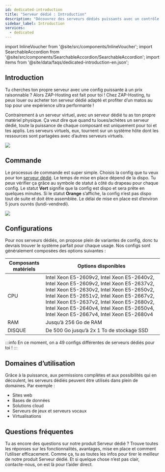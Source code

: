 ```yaml
---
id: dedicated-introduction
title: "Serveur dédié : Introduction"
description: "Découvrez des serveurs dédiés puissants avec un contrôle total du matériel et des performances maximales pour vos applications à des prix justes → En savoir plus maintenant"
sidebar_label: Introduction
services:
  - dedicated
---
```


import InlineVoucher from '@site/src/components/InlineVoucher';
import SearchableAccordion from '@site/src/components/SearchableAccordion/SearchableAccordion';
import items from '@site/data/faqs/dedicated-introduction-en.json';


## Introduction

Tu cherches ton propre serveur avec une config puissante à un prix raisonnable ? Alors ZAP-Hosting est fait pour toi ! Chez ZAP-Hosting, tu peux louer ou acheter ton serveur dédié adapté et profiter d’un matos au top pour une expérience ultra performante !

Contrairement à un serveur virtuel, avec un serveur dédié tu as ton propre matériel physique. Ça veut dire que quand tu loues/achètes un serveur dédié, toute la puissance de chaque composant est uniquement pour toi et tes applis. Les serveurs virtuels, eux, tournent sur un système hôte dont les ressources sont partagées avec d’autres serveurs virtuels.

![](https://screensaver01.zap-hosting.com/index.php/s/9YMG6QfsNzzjCSQ/preview)

<InlineVoucher />

## Commande

Le processus de commande est super simple. Choisis la config que tu veux pour ton [serveur dédié](https://zap-hosting.com/en/dedicated-server-hosting/). Le temps de mise en place dépend de la dispo. Tu peux vérifier ça grâce au symbole de statut à côté du drapeau pour chaque config. Le statut **Vert** signifie que la config est dispo et sera prête en quelques minutes. Si le statut **Orange** s’affiche, la config n’est pas dispo tout de suite et doit être assemblée. Le délai de mise en place est d’environ 5 jours ouvrés (lundi-vendredi).

![](https://screensaver01.zap-hosting.com/index.php/s/NDLcyjdj6BmSwLq/preview)



## Configurations

Pour nos serveurs dédiés, on propose plein de variantes de config, donc tu devrais trouver le système parfait pour chaque usage. Nos configs sont généralement composées des options suivantes :

| Composants matériels | Options disponibles                                            |
| -------------------- | -------------------------------------------------------------- |
| CPU                  | Intel Xeon E5-2609v2, Intel Xeon E5-2640v2, Intel Xeon E5-2609v2, Intel Xeon E5-2637v2, Intel Xeon E5-2630v2, Intel Xeon E5-2650v2, Intel Xeon E5-2651v2, Intel Xeon E5-2667v2, Intel Xeon E5-2637v2, Intel Xeon E5-2680v2, Intel Xeon E5-2640v4, Intel Xeon E5-2650v4, Intel Xeon E5-2667v4, Intel Xeon E5-2680v4 |
| RAM                  | Jusqu’à 256 Go de RAM                                          |
| DISQUE               | De 500 Go jusqu’à 2x 1 To de stockage SSD                      |

:::info
En ce moment, on a 49 configs différentes de serveurs dédiés pour toi !
:::



## Domaines d’utilisation

Grâce à la puissance, aux permissions complètes et aux possibilités qui en découlent, les serveurs dédiés peuvent être utilisés dans plein de domaines. Par exemple :

- Sites web 
- Bases de données
- Solutions cloud
- Serveurs de jeux et serveurs vocaux
- Virtualisations

## Questions fréquentes
Tu as encore des questions sur notre produit Serveur dédié ? Trouve toutes les réponses sur les fonctionnalités, avantages, mise en place et comment l’utiliser efficacement. Comme ça, tu as toutes les infos pour tirer le meilleur de notre produit Serveur dédié. Et si quelque chose n’est pas clair, contacte-nous, on est là pour t’aider direct.
<SearchableAccordion items={items} />

<InlineVoucher />
